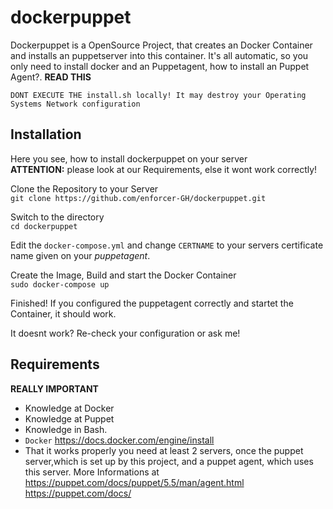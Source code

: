 
# dockerpuppet
Dockerpuppet is a OpenSource Project, that creates an Docker Container and installs an puppetserver into this container. 
It's all automatic, so you only need to install docker and an Puppetagent, how to install an Puppet Agent?.
**READ THIS** 

` DONT EXECUTE THE install.sh locally! It may destroy your Operating Systems Network configuration `
## Installation

Here you see, how to install dockerpuppet on your server\
**ATTENTION:** please look at our Requirements, else it wont work correctly!

Clone the Repository to your Server\
`
git clone https://github.com/enforcer-GH/dockerpuppet.git
`

Switch to the directory\
`
cd dockerpuppet
`

Edit the `docker-compose.yml` and change `CERTNAME` to your servers certificate name given on your *puppetagent*.

Create the Image, Build and start the Docker Container\
`
sudo docker-compose up 
`

Finished! If you configured the puppetagent correctly and startet the Container, it should work.

It doesnt work? Re-check your configuration or ask me!

    
## Requirements

**REALLY IMPORTANT**

- Knowledge at Docker
- Knowledge at Puppet
- Knowledge in Bash.
- `Docker` https://docs.docker.com/engine/install
- That it works properly you need at least 2 servers, once the puppet server,which is set up by this project, and a puppet agent, which uses this server. More Informations at
  https://puppet.com/docs/puppet/5.5/man/agent.html \
  https://puppet.com/docs/
